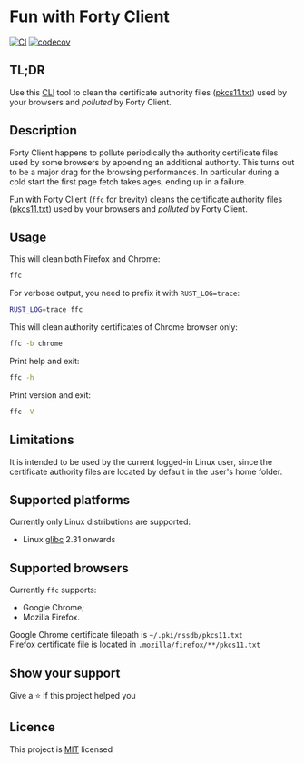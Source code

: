 # Fun with Forty Client

[![CI](https://github.com/riddlewiggler/ffc/actions/workflows/ci-main.yml/badge.svg)](https://github.com/riddlewiggler/ffc/actions/workflows/ci-main.yml)
[![codecov](https://codecov.io/gh/riddlewiggler/ffc/graph/badge.svg?token=5R70R73WK8)](https://codecov.io/gh/riddlewiggler/ffc)

## TL;DR

Use this [CLI][CLI] tool to clean the certificate authority files
([pkcs11.txt][PKCS11]) used by your browsers and _polluted_ by Forty Client.

## Description

Forty Client happens to pollute periodically the authority certificate files
used by some browsers by appending an additional authority. This turns out to
be a major drag for the browsing performances. In particular during a cold
start the first page fetch takes ages, ending up in a failure.

Fun with Forty Client (`ffc` for brevity) cleans the certificate authority
files ([pkcs11.txt][PKCS11]) used by your browsers and _polluted_ by Forty Client.

## Usage

This will clean both Firefox and Chrome:

```bash
ffc
```

For verbose output, you need to prefix it with `RUST_LOG=trace`:

```bash
RUST_LOG=trace ffc
```

This will clean authority certificates of Chrome browser only:

```bash
ffc -b chrome
```

Print help and exit:

```bash
ffc -h
```

Print version and exit:

```bash
ffc -V
```

## Limitations

It is intended to be used by the current logged-in Linux user, since the
certificate authority files are located by default in the user's home folder.

## Supported platforms

Currently only Linux distributions are supported:

- Linux [glibc][glibc-wiki] 2.31 onwards

## Supported browsers

Currently `ffc` supports:

- Google Chrome;
- Mozilla Firefox.

Google Chrome certificate filepath is `~/.pki/nssdb/pkcs11.txt`  
Firefox certificate file is located in `.mozilla/firefox/**/pkcs11.txt`

## Show your support

Give a ⭐️ if this project helped you

## Licence

This project is [MIT][MIT] licensed

[CLI]: https://en.wikipedia.org/wiki/Command-line_interface
[PKCS11]: https://en.wikipedia.org/wiki/PKCS_11
[glibc-wiki]: https://en.wikipedia.org/wiki/Glibc
[MIT]: ./LICENCE
